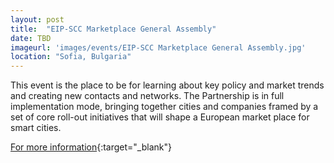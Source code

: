 ```yaml
---
layout: post
title:  "EIP-SCC Marketplace General Assembly"
date: TBD
imageurl: 'images/events/EIP-SCC Marketplace General Assembly.jpg'
location: "Sofia, Bulgaria"
---
```

This event is the place to be for learning about key policy and market trends and creating new contacts and networks. The Partnership is in full implementation mode, bringing together cities and companies framed by a set of core roll-out initiatives that will shape a European market place for smart cities.

[For more information](https://eu-smartcities.eu/generalassembly16/){:target="_blank"}
